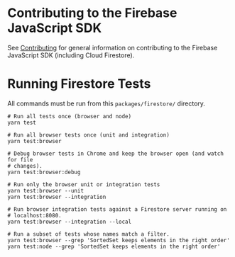# Contributing to the Firebase JavaScript SDK

See [Contributing](../../CONTRIBUTING.md) for general information on
contributing to the Firebase JavaScript SDK (including Cloud Firestore).

# Running Firestore Tests
All commands must be run from this `packages/firestore/` directory.
```
# Run all tests once (browser and node)
yarn test

# Run all browser tests once (unit and integration)
yarn test:browser

# Debug browser tests in Chrome and keep the browser open (and watch for file
# changes).
yarn test:browser:debug

# Run only the browser unit or integration tests
yarn test:browser --unit
yarn test:browser --integration

# Run browser integration tests against a Firestore server running on
# localhost:8080.
yarn test:browser --integration --local

# Run a subset of tests whose names match a filter.
yarn test:browser --grep 'SortedSet keeps elements in the right order'
yarn test:node --grep 'SortedSet keeps elements in the right order'
```
